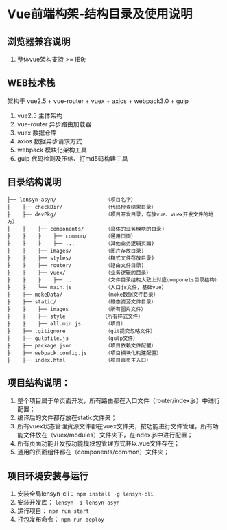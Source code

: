 
# Vue前端构架-结构目录及使用说明

## 浏览器兼容说明

1. 整体vue架构支持 >= IE9;

## WEB技术栈

架构于 vue2.5 + vue-router + vuex + axios + webpack3.0 + gulp
1. vue2.5 主体架构
2. vue-router 异步路由加载器
3. vuex 数据仓库
4. axios 数据异步请求方式
5. webpack 模块化架构工具
6. gulp 代码检测及压缩、打md5码构建工具


## 目录结构说明

```
├── lensyn-asyn/                （项目名字）
├    ├── checkDir/              （代码检查结果目录）
├    ├── devPkg/                （项目开发目录，存放vue、vuex开发文件的地方）
├    ├    ├── components/       （具体的业务模块的目录)
├    ├    ├    ├── common/      （通用页面）
├    ├    ├    ├── ...          （其他业务逻辑页面)
├    ├    ├── images/           （图片存放目录)
├    ├    ├── styles/           （样式文件存放目录)
├    ├    ├── router/           （路由文件目录)
├    ├    ├── vuex/             （业务逻辑的目录）
├    ├    ├    ├── ...          （文件目录结构大致上对应componets目录结构）
├    ├    └── main.js           （入口js文件，基础vue）
├    ├── mokeData/              （moke数据文件目录）
├    ├── static/                （静态资源文件目录）
├    ├    ├── images            （所有图片文件）
├    ├    ├── style            （所有样式文件）
├    ├    ├── all.min.js        （项目）
├    ├── .gitignore             （git提交忽略文件）
├    ├── gulpfile.js            （gulp文件）
├    ├── package.json           （项目依赖文件配置）
├    ├── webpack.config.js      （项目模块化构建配置）
├    ├── index.html             （项目首页主入口）
```
## 项目结构说明：

1. 整个项目属于单页面开发，所有路由都在入口文件（router/index.js）中进行配置；
2. 编译后的文件都存放在static文件夹；
3. 所有vuex状态管理资源文件都在vuex文件夹，按功能进行文件管理，所有功能文件放在（vuex/modules）文件夹下，在index.js中进行配置；
4. 所有页面功能开发按功能模块包管理方式并以.vue文件存在；
5. 通用的页面组件都在（components/common）文件夹；

## 项目环境安装与运行
1. 安装全局lensyn-cli：
 `npm install -g lensyn-cli`
2. 安装开发库：
 `lensyn -i lensyn-asyn`
3. 运行项目：
 `npm run start`
4. 打包发布命令：
 `npm run deploy`
